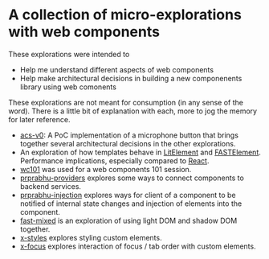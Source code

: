 # A collection of micro-explorations with web components

These explorations were intended to

* Help me understand different aspects of web components
* Help make architectural decisions in building a new componenents library using web comonents


These explorations are not meant for consumption (in any sense of the word). There is a little bit of explanation with each, more to jog the memory for later reference.

- [acs-v0](./acs-v0/README.md): A PoC implementation of a microphone button that brings together several architectural decisions in the other explorations.
- An exploration of how templates behave in [LitElement](./prprabhu-pg/README.md) and [FASTElement](./prprabhu-fast/README.md). Performance implications, especially compared to [React](./component-updates/README.md).
- [wc101](./wc101/README.md) was used for a web components 101 session.
- [prprabhu-providers](./prprabhu-providers/README.md) explores some ways to connect components to backend services.
- [prprabhu-injection](./prprabhu-injection/README.md) explores ways for client of a component to be notified of internal state changes and injection of elements into the component.
- [fast-mixed](./fast-mixed/README.md) is an exploration of using light DOM and shadow DOM together.
- [x-styles](./x-styles/README.md) explores styling custom elements.
- [x-focus](./x-focus/README.md) explores interaction of focus / tab order with custom elements.

